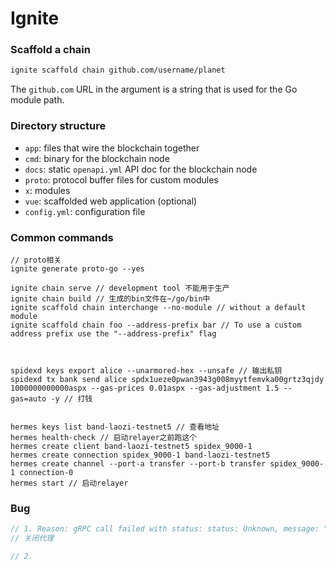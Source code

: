# Ignite



### Scaffold a chain

```bash
ignite scaffold chain github.com/username/planet
```

The `github.com` URL in the argument is a string that is used for the Go module path. 



### Directory structure

- `app`: files that wire the blockchain together
- `cmd`: binary for the blockchain node
- `docs`: static `openapi.yml` API doc for the blockchain node
- `proto`: protocol buffer files for custom modules
- `x`: modules
- `vue`: scaffolded web application (optional)
- `config.yml`: configuration file



### Common commands

```shell
// proto相关
ignite generate proto-go --yes

ignite chain serve // development tool 不能用于生产	
ignite chain build // 生成的bin文件在~/go/bin中
ignite scaffold chain interchange --no-module // without a default module
ignite scaffold chain foo --address-prefix bar // To use a custom address prefix use the "--address-prefix" flag



spidexd keys export alice --unarmored-hex --unsafe // 输出私钥
spidexd tx bank send alice spdx1ueze0pwan3943g008myytfemvka00grtz3qjdy 1000000000000aspx --gas-prices 0.01aspx --gas-adjustment 1.5 --gas=auto -y // 打钱


hermes keys list band-laozi-testnet5 // 查看地址
hermes health-check // 启动relayer之前跑这个
hermes create client band-laozi-testnet5 spidex_9000-1
hermes create connection spidex_9000-1 band-laozi-testnet5
hermes create channel --port-a transfer --port-b transfer spidex_9000-1 connection-0
hermes start // 启动relayer
```



### Bug

```javascript
// 1. Reason: gRPC call failed with status: status: Unknown, message: "transport error", details: [], metadata: MetadataMap { headers: {} }
// 关闭代理

// 2. 
```

